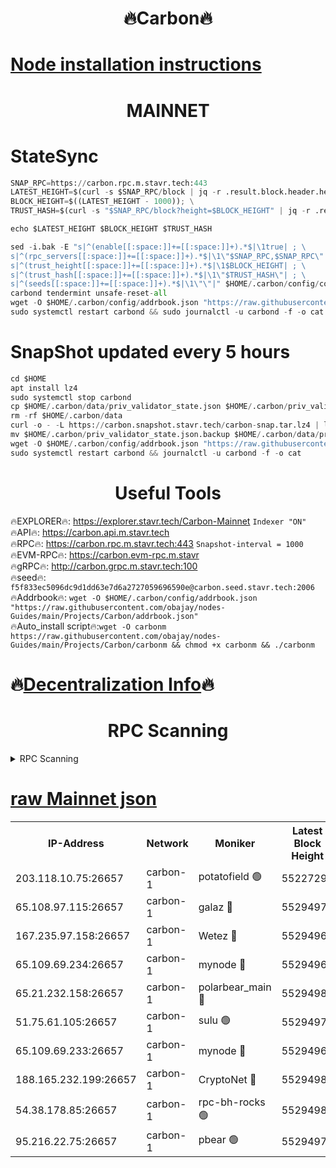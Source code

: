 <h1 align="center"> 🔥Carbon🔥</h1>

[Node installation instructions](https://github.com/obajay/nodes-Guides/tree/main/Projects/Carbon)
=
<h1 align="center"> MAINNET</h1>

# StateSync
```python
SNAP_RPC=https://carbon.rpc.m.stavr.tech:443
LATEST_HEIGHT=$(curl -s $SNAP_RPC/block | jq -r .result.block.header.height); \
BLOCK_HEIGHT=$((LATEST_HEIGHT - 1000)); \
TRUST_HASH=$(curl -s "$SNAP_RPC/block?height=$BLOCK_HEIGHT" | jq -r .result.block_id.hash)

echo $LATEST_HEIGHT $BLOCK_HEIGHT $TRUST_HASH

sed -i.bak -E "s|^(enable[[:space:]]+=[[:space:]]+).*$|\1true| ; \
s|^(rpc_servers[[:space:]]+=[[:space:]]+).*$|\1\"$SNAP_RPC,$SNAP_RPC\"| ; \
s|^(trust_height[[:space:]]+=[[:space:]]+).*$|\1$BLOCK_HEIGHT| ; \
s|^(trust_hash[[:space:]]+=[[:space:]]+).*$|\1\"$TRUST_HASH\"| ; \
s|^(seeds[[:space:]]+=[[:space:]]+).*$|\1\"\"|" $HOME/.carbon/config/config.toml
carbond tendermint unsafe-reset-all
wget -O $HOME/.carbon/config/addrbook.json "https://raw.githubusercontent.com/obajay/nodes-Guides/main/Projects/Carbon/addrbook.json"
sudo systemctl restart carbond && sudo journalctl -u carbond -f -o cat
```
# SnapShot  updated every 5 hours
```python
cd $HOME
apt install lz4
sudo systemctl stop carbond
cp $HOME/.carbon/data/priv_validator_state.json $HOME/.carbon/priv_validator_state.json.backup
rm -rf $HOME/.carbon/data
curl -o - -L https://carbon.snapshot.stavr.tech/carbon-snap.tar.lz4 | lz4 -c -d - | tar -x -C $HOME/.carbon --strip-components 2
mv $HOME/.carbon/priv_validator_state.json.backup $HOME/.carbon/data/priv_validator_state.json
wget -O $HOME/.carbon/config/addrbook.json "https://raw.githubusercontent.com/obajay/nodes-Guides/main/Projects/Carbon/addrbook.json"
sudo systemctl restart carbond && journalctl -u carbond -f -o cat
```

 <h1 align="center"> Useful Tools</h1>

🔥EXPLORER🔥:     https://explorer.stavr.tech/Carbon-Mainnet        `Indexer "ON"` \
🔥API🔥:          https://carbon.api.m.stavr.tech \
🔥RPC🔥:          https://carbon.rpc.m.stavr.tech:443              `Snapshot-interval = 1000` \
🔥EVM-RPC🔥:      https://carbon.evm-rpc.m.stavr \
🔥gRPC🔥:         http://carbon.grpc.m.stavr.tech:100 \
🔥seed🔥:      `f5f833ec5096dc9d1dd63e7d6a2727059696590e@carbon.seed.stavr.tech:2006` \
🔥Addrbook🔥:  `wget -O $HOME/.carbon/config/addrbook.json "https://raw.githubusercontent.com/obajay/nodes-Guides/main/Projects/Carbon/addrbook.json"` \
🔥Auto_install script🔥:`wget -O carbonm https://raw.githubusercontent.com/obajay/nodes-Guides/main/Projects/Carbon/carbonm && chmod +x carbonm && ./carbonm`

🔥[Decentralization Info](https://github.com/obajay/StateSync-snapshots/tree/main/Projects/Carbon/Decentralization)🔥
=
<h1 align="center"> RPC Scanning</h1>

<details>
<summary>RPC Scanning</summary>

<h2 align="center"> We scan nodes in real time every 4 hours. And we provide the final result of RPC endpoints.
We cannot influence the operation of these nodes in any way. </h2>


```python
If Voting Power is higher than 0 --> then the Node is a validator of the network and may be subject to attack and be a potential threat to the chain.
```
```python
We marked such validators with a red symbol
```

</details>

[raw Mainnet json](https://rpc-check.carbonm.stavr.tech/carbonm/rpc-carbonm-result.json)
=


<table><tr><th>IP-Address</th><th>Network</th><th>Moniker</th><th>Latest Block Height</th><th>Earliest Block Height</th><th>Catching Up</th><th>Tx Index</th><th>Voting Power</th><th>Scan Time</th></tr><tr><td>203.118.10.75:26657</td><td>carbon-1</td><td>potatofield 🟢</td><td>55227290</td><td>21164241</td><td>False</td><td>on</td><td>0</td><td>2024-03-24T22:01:51.259457178UTC</td></tr><tr><td>65.108.97.115:26657</td><td>carbon-1</td><td>galaz 🔴</td><td>55294979</td><td>47374001</td><td>False</td><td>on</td><td>10443442237</td><td>2024-03-24T22:02:19.367880721UTC</td></tr><tr><td>167.235.97.158:26657</td><td>carbon-1</td><td>Wetez 🔴</td><td>55294968</td><td>48067570</td><td>False</td><td>on</td><td>1385698173</td><td>2024-03-24T22:01:55.561860206UTC</td></tr><tr><td>65.109.69.234:26657</td><td>carbon-1</td><td>mynode 🔴</td><td>55294961</td><td>53160001</td><td>False</td><td>off</td><td>12069778878</td><td>2024-03-24T22:01:42.145593404UTC</td></tr><tr><td>65.21.232.158:26657</td><td>carbon-1</td><td>polarbear_main 🔴</td><td>55294982</td><td>54286001</td><td>False</td><td>on</td><td>10742750927</td><td>2024-03-24T22:02:23.977006865UTC</td></tr><tr><td>51.75.61.105:26657</td><td>carbon-1</td><td>sulu 🟢</td><td>55294974</td><td>54542001</td><td>False</td><td>off</td><td>0</td><td>2024-03-24T22:02:04.540436145UTC</td></tr><tr><td>65.109.69.233:26657</td><td>carbon-1</td><td>mynode 🔴</td><td>55294960</td><td>54660001</td><td>False</td><td>off</td><td>8373293528</td><td>2024-03-24T22:01:41.853739925UTC</td></tr><tr><td>188.165.232.199:26657</td><td>carbon-1</td><td>CryptoNet 🔴</td><td>55294982</td><td>55078001</td><td>False</td><td>off</td><td>3518648633</td><td>2024-03-24T22:02:23.682639827UTC</td></tr><tr><td>54.38.178.85:26657</td><td>carbon-1</td><td>rpc-bh-rocks 🟢</td><td>55294985</td><td>55108001</td><td>False</td><td>on</td><td>0</td><td>2024-03-24T22:02:30.322412361UTC</td></tr><tr><td>95.216.22.75:26657</td><td>carbon-1</td><td>pbear 🟢</td><td>55294976</td><td>55168001</td><td>False</td><td>on</td><td>0</td><td>2024-03-24T22:02:08.916962583UTC</td></tr></table>

